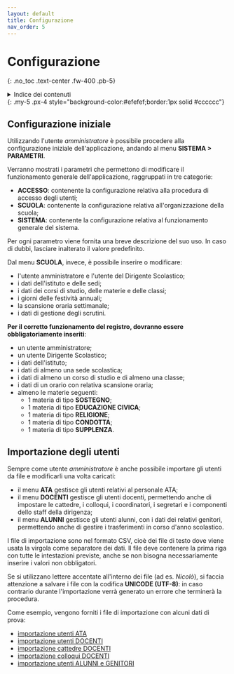 ```yaml
---
layout: default
title: Configurazione
nav_order: 5
---
```


# Configurazione
{: .no_toc .text-center .fw-400 .pb-5}

<details markdown="block">
  <summary>Indice dei contenuti</summary>
  {: .text-delta .text-center}
1. TOC
{:toc}
</details>
{: .my-5 .px-4 style="background-color:#efefef;border:1px solid #cccccc"}


## Configurazione iniziale

Utilizzando l'utente _amministratore_ è possibile procedere alla configurazione iniziale
dell'applicazione, andando al menu **SISTEMA > PARAMETRI**.

Verranno mostrati i parametri che permettono di modificare il funzionamento
generale dell'applicazione, raggruppati in tre categorie:
  - **ACCESSO**: contenente la configurazione relativa alla procedura di accesso degli utenti;
  - **SCUOLA**: contenente la configurazione relativa all'organizzazione della scuola;
  - **SISTEMA**: contenente la configurazione relativa al funzionamento generale del sistema.

Per ogni parametro viene fornita una breve descrizione del suo uso. In caso di dubbi,
lasciare inalterato il valore predefinito.

Dal menu **SCUOLA**, invece, è possibile inserire o modificare:
- l'utente amministratore e l'utente del Dirigente Scolastico;
- i dati dell'istituto e delle sedi;
- i dati dei corsi di studio, delle materie e delle classi;
- i giorni delle festività annuali;
- la scansione oraria settimanale;
- i dati di gestione degli scrutini.

**Per il corretto funzionamento del registro, dovranno essere obbligatoriamente inseriti**:
- un utente amministratore;
- un utente Dirigente Scolastico;
- i dati dell'istituto;
- i dati di almeno una sede scolastica;
- i dati di almeno un corso di studio e di almeno una classe;
- i dati di un orario con relativa scansione oraria;
- almeno le materie seguenti:
  - 1 materia di tipo **SOSTEGNO**;
  - 1 materia di tipo **EDUCAZIONE CIVICA**;
  - 1 materia di tipo **RELIGIONE**;
  - 1 materia di tipo **CONDOTTA**;
  - 1 materia di tipo **SUPPLENZA**.


## Importazione degli utenti

Sempre come utente _amministratore_ è anche possibile importare gli utenti da file e
modificarli una volta caricati:
- il menu **ATA** gestisce gli utenti relativi al personale ATA;
- il menu **DOCENTI** gestisce gli utenti docenti, permettendo anche di impostare le
    cattedre, i colloqui, i coordinatori, i segretari e i componenti dello staff della
    dirigenza;
- il menu **ALUNNI** gestisce gli utenti alunni, con i dati dei relativi genitori,
    permettendo anche di gestire i trasferimenti in corso d'anno scolastico.

I file di importazione sono nel formato CSV, cioè dei file di testo dove viene usata la virgola come
separatore dei dati. Il file deve contenere la prima riga con tutte le intestazioni previste,
anche se non bisogna necessariamente inserire i valori non obbligatori.

Se si utilizzano lettere accentate all'interno dei file (ad es. _Nicolò_), si faccia
attenzione a salvare i file con la codifica **UNICODE (UTF-8)**: in caso contrario
durante l'importazione verrà generato un errore che terminerà la procedura.

Come esempio, vengono forniti i file di importazione con alcuni dati di prova:
  - [importazione utenti ATA](/assets/docs/IMPORTA_ATA.csv)
  - [importazione utenti DOCENTI](/assets/docs/IMPORTA_DOCENTI.csv)
  - [importazione cattedre DOCENTI](/assets/docs/IMPORTA_CATTEDRE.csv)
  - [importazione colloqui DOCENTI](/assets/docs/IMPORTA_COLLOQUI.csv)
  - [importazione utenti ALUNNI e GENITORI](/assets/docs/IMPORTA_ALUNNI_GENITORI.csv)
